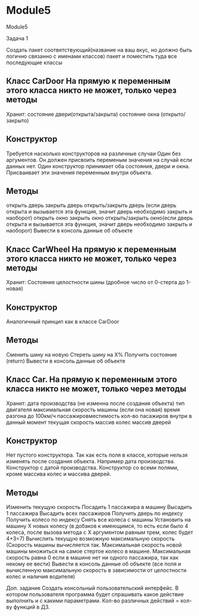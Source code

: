 # Module5
Module5

Задача 1

Создать пакет соответствующий(название на ваш вкус, но должно быть логично связанно с именами классов) пакет 
и поместить туда все последующие классы

Класс CarDoor
На прямую к переменным этого класса никто не может, только через методы
--------------------
Хранит:
состояние двери(открыта/закрыта)
состояние окна (открыто/закрыто)

Конструктор
--------------------
Требуется насколько конструкторов на различные случаи
Один без аргументов. Он должен присвоить переменым значения на случай если данных нет.
Один конструктор принимает оба состояния, двери и окна. Присваивает эти значения переменным внутри объекта.

Методы
--------------------
открыть дверь
закрыть дверь
открыть/закрыть дверь (если дверь открыта и вызывается эта функция, значит дверь необходимо закрыть и наоборот)
открыть окно
закрыть окно
открыть/закрыть окно(если дверь открыта и вызывается эта функция, значит дверь необходимо закрыть и наоборот)
Вывести в консоль данные об объекте



Класс CarWheel
На прямую к переменным этого класса никто не может, только через методы
--------------------
Хранит:
Состояние целостности шины (дробное число от 0-стерта до 1-новая)

Конструктор
--------------------
Аналогичный принцип как в классе CarDoor

Методы
--------------------
Сменить шину на новую
Стереть шину на X%
Получить состояние (return)
Вывести в консоль данные об объекте


Класс Car. 
На прямую к переменным этого класса никто не может, только через методы
--------------------
Хранит:
дата производства (не изменна после создания объекта)
тип двигателя
максимальная скорость машины (если она новая) 
время разгона до 100км/ч
пассажировместимость
кол-во пасажиров внутри в данный момент
текущая скорость
массив колес
массив дверей

Конструктор
--------------------
Нет пустого конструктора. Так как есть поля в классе, которые нельзя изменять после создания объекта. Например дата производства.
Конструктор с датой производства.
Конструктор со всеми полями, кроме массива колес и массива дверей.

Методы
--------------------
Изменить текущую скорость
Посадить 1 пассажира в машину
Высадить 1 пассажира
Высадить всех пассажиров
Получить дверь по индексу
Получить колесо по индексу
Снять все колеса с машины
Установить на машину X новых колесу (в добаков к имеющимся, то есть если было 4 колеса, после вызова метода с Х аргументом равным трем, колес будет 4+3=7)
Вычислить текущую возможную максимальную скорость (Скорость машины вычисляется так. Максимальная скорость новой машины множиться на самое стертое колесо в машине. Максимальная скорость равна 0 если в машине нет ни одного пассажира, так как некому ее вести)
Вывести в консоль данные об объекте (все поля и вычисленную максимальную скорость в зависимости от целостности колес и наличия водителя)



Доп. задание
Создать консольный пользовательский интерфейс. В котором пользователя программа будет спрашивать какое действие выполнить и с какими параметрами.
Кол-во различных действий = кол-ву функций в ДЗ.
